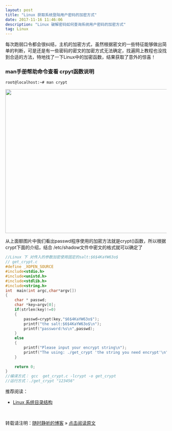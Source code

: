 ```yaml
---
layout: post
title: "Linux 获取系统登陆用户密码的加密方式"
date: 2017-11-16 11:46:06 
description: "Linux 破解密码如何查询系统用户密码的加密方式"
tag: Linux
---
```


每次跑弱口令都会很纠结，主机的加密方式，虽然根据密文的一些特征能够做出简单的判断，可是还是有一些密码的密文的加密方式无法确定，找遍网上教程也没找到合适的方法，特地找了一下Linux中的加密函数，结果获取了意外的惊喜！

### man手册帮助命令查看 crpyt函数说明

`root@localhost:~# man crypt`

<img src="/images/posts/Linux/Linux_get_sys_crypt.gif" height="450" width="800">

从上面额图片中我们看出passwd程序使用的加密方法就是crypt()函数，所以根据crypt下面的介绍，结合 /etc/shadow文件中密文的格式就可以确定了

```C++
//Linux 下 对传入的参数加密使用固定的salt:$6$4KaYW63o$
// get_crypt.c
#define _XOPEN_SOURCE
#include<stdio.h>
#include<unistd.h>
#include<stdlib.h>
#include<string.h>
int  main(int argc,char*argv[])
{
	char * passwd;
	char *key=argv[0];
	if(strlen(key)!=0)
	{
		passwd=crypt(key,"$6$4KaYW63o$");
		printf("the salt:$6$4KaYW63o$\n");
	  	printf("password:%s\n",passwd);
	}
	else
	{
		printf("Please input your encrypt string\n");
		printf("The using: ./get_crypt 'the string you need encrypt'\n");
	}
	
	return 0;
}
//编译方式： gcc  get_crypt.c -lcrypt -o get_crypt
//运行方式：./get_crypt "123456"
```







推荐阅读：

- [Linux 系统目录结构](http://ssjt21.github.io/2017/11/Linux_DirStruct/)


<br>

转载请注明：[随时静听的博客](http://ssjt21.github.io) » [点击阅读原文](http://ssjt21.github.io/2017/11/Linux_DirStruct/)











